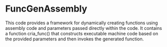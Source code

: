 # FuncGenAssembly
This code provides a framework for dynamically creating functions using assembly code and parameters passed directly within the code. It contains a function cria_func() that constructs executable machine code based on the provided parameters and then invokes the generated function.
